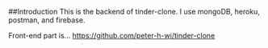 ##Introduction
This is the backend of tinder-clone.
I use mongoDB, heroku, postman, and firebase.

Front-end part is...
https://github.com/peter-h-wi/tinder-clone

